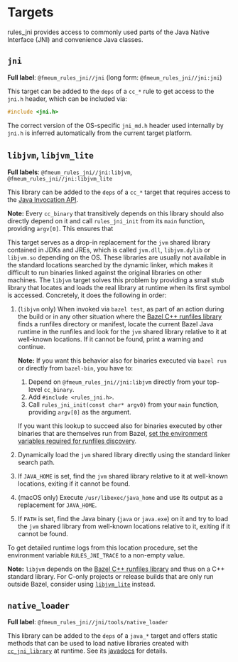 # Targets

rules_jni provides access to commonly used parts of the Java Native Interface (JNI) and convenience Java classes.

## `jni`

**Full label**: `@fmeum_rules_jni//jni` (long form: `@fmeum_rules_jni//jni:jni`)

This target can be added to the `deps` of a `cc_*` rule to get access to the `jni.h` header, which can be included via:

```c
#include <jni.h>
```

The correct version of the OS-specific `jni_md.h` header used internally by `jni.h` is inferred automatically from the
current target platform.

## `libjvm`, `libjvm_lite`

**Full labels**: `@fmeum_rules_jni//jni:libjvm`, `@fmeum_rules_jni//jni:libjvm_lite`

This library can be added to the `deps` of a `cc_*` target that requires access to
the [Java Invocation API](https://docs.oracle.com/en/java/javase/17/docs/specs/jni/invocation.html).

**Note:** Every `cc_binary` that transitively depends on this library should also directly depend on it and call
`rules_jni_init` from its `main` function, providing `argv[0]`. This ensures that

This target serves as a drop-in replacement for the `jvm` shared library contained in JDKs and JREs, which is
called `jvm.dll`, `libjvm.dylib`
or `libjvm.so` depending on the OS. These libraries are usually not available in the standard locations searched by the
dynamic linker, which makes it difficult to run binaries linked against the original libraries on other machines.
The `libjvm` target solves this problem by providing a small stub library that locates and loads the real library at
runtime when its first symbol is accessed. Concretely, it does the following in order:

1. (`libjvm` only) When invoked via `bazel test`, as part of an action during the build or in any other situation where
   the [Bazel C++ runfiles library](https://github.com/bazelbuild/bazel/blob/master/tools/cpp/runfiles/runfiles_src.h)
   finds a runfiles directory or manifest, locate the current Bazel Java runtime in the runfiles and look for the `jvm`
   shared library relative to it at well-known locations. If it cannot be found, print a warning and continue.

   **Note:** If you want this behavior also for binaries executed via `bazel run` or directly from `bazel-bin`, you have
   to:

    1. Depend on `@fmeum_rules_jni//jni:libjvm` directly from your top-level `cc_binary`.
    2. Add `#include <rules_jni.h>`.
    3. Call `rules_jni_init(const char* argv0)` from your `main` function, providing `argv[0]` as the argument.

   If you want this lookup to succeed also for binaries executed by other binaries that are themselves run from Bazel,
   [set the environment variables required for runfiles discovery](https://github.com/bazelbuild/bazel/blob/e8a066e9e625a136363338d10f03ed14c26dedfa/tools/cpp/runfiles/runfiles_src.h#L58).

2. Dynamically load the `jvm` shared library directly using the standard linker search path.

3. If `JAVA_HOME` is set, find the `jvm` shared library relative to it at well-known locations, exiting if it cannot be
   found.

4. (macOS only) Execute `/usr/libexec/java_home` and use its output as a replacement for `JAVA_HOME`.

5. If `PATH` is set, find the Java binary (`java` or `java.exe`) on it and try to load the `jvm` shared library from
   well-known locations relative to it, exiting if it cannot be found.

To get detailed runtime logs from this location procedure, set the environment variable `RULES_JNI_TRACE` to a non-empty
value.

**Note:** `libjvm` depends on
the [Bazel C++ runfiles library](https://github.com/bazelbuild/bazel/blob/master/tools/cpp/runfiles/runfiles_src.h) and
thus on a C++ standard library. For C-only projects or release builds that are only run outside Bazel, consider
using [`libjvm_lite`](#libjvm_lite) instead.

## `native_loader`

**Full label**: `@fmeum_rules_jni//jni/tools/native_loader`

This library can be added to the `deps` of a `java_*` target and offers static methods that can be used to load native
libraries created with [`cc_jni_library`](rules.md#cc_jni_library) at runtime. See its
[javadocs](https://fmeum.github.io/rules_jni_javadocs/com/github/fmeum/rules_jni/RulesJni.html) for details.
